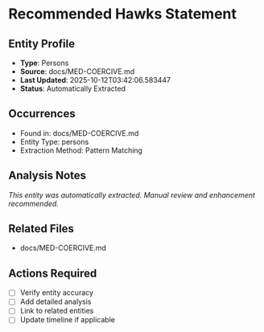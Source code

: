 # Recommended Hawks Statement

## Entity Profile
- **Type**: Persons
- **Source**: docs/MED-COERCIVE.md
- **Last Updated**: 2025-10-12T03:42:06.583447
- **Status**: Automatically Extracted

## Occurrences
- Found in: docs/MED-COERCIVE.md
- Entity Type: persons
- Extraction Method: Pattern Matching

## Analysis Notes
*This entity was automatically extracted. Manual review and enhancement recommended.*

## Related Files
- docs/MED-COERCIVE.md

## Actions Required
- [ ] Verify entity accuracy
- [ ] Add detailed analysis
- [ ] Link to related entities
- [ ] Update timeline if applicable
